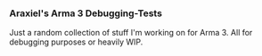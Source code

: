 ### Araxiel's Arma 3 Debugging-Tests
Just a random collection of stuff I'm working on for Arma 3. All for debugging purposes or heavily WIP.
